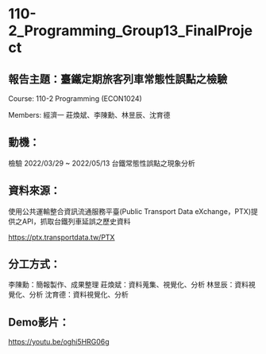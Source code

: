 # 110-2_Programming_Group13_FinalProject

## 報告主題：臺鐵定期旅客列車常態性誤點之檢驗
Course: 110-2 Programming (ECON1024)

Members: 經濟一 莊煥斌、李陳勳、林昱辰、沈育德

## 動機：
檢驗 2022/03/29 ~ 2022/05/13 台鐵常態性誤點之現象分析

## 資料來源：
使用公共運輸整合資訊流通服務平臺(Public Transport Data eXchange，PTX)提供之API，抓取台鐵列車延誤之歷史資料

https://ptx.transportdata.tw/PTX

## 分工方式：
李陳勳：簡報製作、成果整理
莊煥斌：資料蒐集、視覺化、分析
林昱辰：資料視覺化、分析
沈育德：資料視覺化、分析

## Demo影片：
https://youtu.be/oghi5HRG06g
